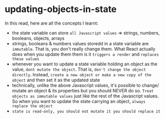# updating-objects-in-state

In this read, here are all the concepts I learnt:

- the state variable can store `all Javascript values` => strings, numbers, booleans, objects, arrays
- strings, booleans & numbers values storedd in a state variable are `immutable`. That is, you don't really change them. What React actually does when you update them them is it `triggers a render` and `replaces these values`
- whenever you want to update a state variable holding an object as the value, `dont mutate the object`. That is, `don't change the object directly`. Instead, `create a new object or make a new copy of the object` and then set it as the updated state
- technically, unlike the above Javascript values, it's possible to change/ mutate an object & its properties but you should NEVER do so. `Treat objects as immutable values` just like the rest of the Javascript values. So when you want to update the state carrying an object, `always replace the object`
- `state is read-only, you should not mutate it you should replace it`
